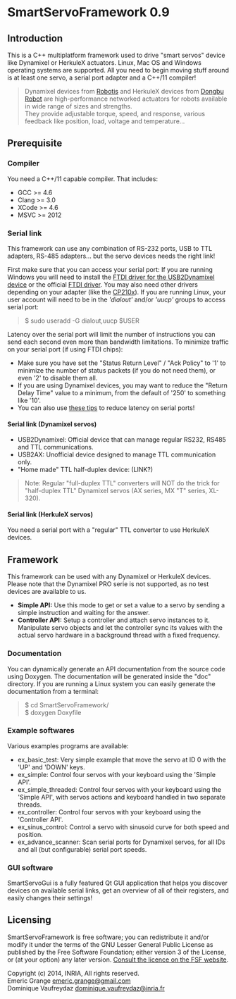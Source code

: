 SmartServoFramework 0.9
=======================

## Introduction

This is a C++ multiplatform framework used to drive "smart servos" device like Dynamixel or HerkuleX actuators.
Linux, Mac OS and Windows operating systems are supported. All you need to begin moving stuff around is at least one servo, a serial port adapter and a C++/11 compiler!

> Dynamixel devices from [Robotis](http://www.robotis.com/) and HerkuleX devices from [Dongbu Robot](http://www.dongburobot.com/) are high-performance networked actuators for robots available in wide range of sizes and strengths.  
> They provide adjustable torque, speed, and response, various feedback like position, load, voltage and temperature...

## Prerequisite

### Compiler

You need a C++/11 capable compiler. That includes:

* GCC >= 4.6  
* Clang >= 3.0  
* XCode >= 4.6  
* MSVC >= 2012  

### Serial link

This framework can use any combination of RS-232 ports, USB to TTL adapters, RS-485 adapters... but the servo devices needs the right link!

First make sure that you can access your serial port:
If you are running Windows you will need to install the [FTDI driver for the USB2Dynamixel device](http://www.robotis.com/xe/download_en/646927) or the official [FTDI driver](http://www.ftdichip.com/FTDrivers.htm).
You may also need other drivers depending on your adapter (like the [CP210x](http://www.silabs.com/products/mcu/pages/usbtouartbridgevcpdrivers.aspx)).
If you are running Linux, your user account will need to be in the _'dialout'_ and/or _'uucp'_ groups to access serial port:
> $ sudo useradd -G dialout,uucp $USER

Latency over the serial port will limit the number of instructions you can send each second even more than bandwidth limitations.
To minimize traffic on your serial port (if using FTDI chips):  
- Make sure you have set the "Status Return Level" / "Ack Policy" to '1' to minimize the number of status packets (if you do not need them), or even '2' to disable them all.  
- If you are using Dynamixel devices, you may want to reduce the "Return Delay Time" value to a minimum, from the default of '250' to something like '10'.  
- You can also use [these tips](https://projectgus.com/2011/10/notes-on-ftdi-latency-with-arduino/) to reduce latency on serial ports!  

#### Serial link (Dynamixel servos)

* USB2Dynamixel: Official device that can manage regular RS232, RS485 and TTL communications.  
* USB2AX: Unofficial device designed to manage TTL communication only.  
* "Home made" TTL half-duplex device: (LINK?)  

> Note: Regular "full-duplex TTL" converters will NOT do the trick for "half-duplex TTL" Dynamixel servos (AX series, MX "T" series, XL-320).

#### Serial link (HerkuleX servos)

You need a serial port with a "regular" TTL converter to use HerkuleX devices.

## Framework

This framework can be used with any Dynamixel or HerkuleX devices. Please note that the Dynamixel PRO serie is not supported, as no test devices are available to us.

* **Simple API:** Use this mode to get or set a value to a servo by sending a simple instruction and waiting for the answer.  
* **Controller API:** Setup a controller and attach servo instances to it. Manipulate servo objects and let the controller sync its values with the actual servo hardware in a background thread with a fixed frequency.  

### Documentation

You can dynamically generate an API documentation from the source code using Doxygen. The documentation will be generated inside the "doc" directory.
If you are running a Linux system you can easily generate the documentation from a terminal:
> $ cd SmartServoFramework/  
> $ doxygen Doxyfile  

### Example softwares

Various examples programs are available:

* ex_basic_test: Very simple example that move the servo at ID 0 with the 'UP' and 'DOWN' keys.  
* ex_simple: Control four servos with your keyboard using the 'Simple API'.  
* ex_simple_threaded: Control four servos with your keyboard using the 'Simple API', with servos actions and keyboard handled in two separate threads.  
* ex_controller: Control four servos with your keyboard using the 'Controller API'.  
* ex_sinus_control: Control a servo with sinusoid curve for both speed and position.  
* ex_advance_scanner: Scan serial ports for Dynamixel servos, for all IDs and all (but configurable) serial port speeds.  

### GUI software

SmartServoGui is a fully featured Qt GUI application that helps you discover devices on available serial links, get an overview of all of their registers, and easily changes their settings!

## Licensing

SmartServoFramework is free software; you can redistribute it and/or modify it under the terms of the GNU Lesser General Public License as published by the Free Software Foundation; either version 3 of the License, or (at your option) any later version.
[Consult the licence on the FSF website](http://www.gnu.org/licenses/lgpl-3.0.txt).

Copyright (c) 2014, INRIA, All rights reserved.  
Emeric Grange <emeric.grange@gmail.com>  
Dominique Vaufreydaz <dominique.vaufreydaz@inria.fr>  

